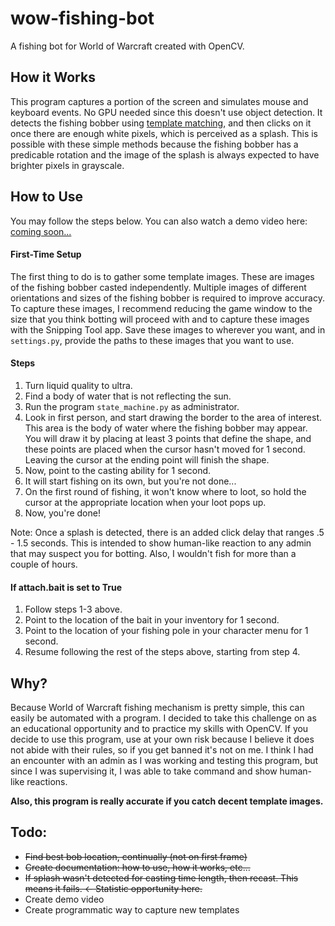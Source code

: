 # wow-fishing-bot
A fishing bot for World of Warcraft created with OpenCV. 

## How it Works
This program captures a portion of the screen and simulates mouse and
keyboard events. No GPU needed since this doesn't use object detection. 
It detects the fishing bobber using [template matching](https://docs.opencv.org/master/d4/dc6/tutorial_py_template_matching.html),
and then clicks on it once there are enough white pixels, which is perceived as a splash. This is possible with these simple 
methods because the fishing bobber has a predicable rotation and the image of the splash is always expected to have brighter 
pixels in grayscale. 

## How to Use
You may follow the steps below. You can also watch a demo video here: [coming soon...]()

#### First-Time Setup
The first thing to do is to gather some template images. These are images of the fishing bobber casted independently.
Multiple images of different orientations and sizes of the fishing bobber is required to improve accuracy. 
To capture these images, I recommend reducing the game window to the size that you think botting will proceed with and
to capture these images with the Snipping Tool app. Save these images to wherever you want, and in `settings.py`, 
provide the paths to these images that you want to use.

#### Steps
1. Turn liquid quality to ultra.
1. Find a body of water that is not reflecting the sun.
1. Run the program `state_machine.py` as administrator.
1. Look in first person, and start drawing the border to the area of interest. This area is the body of water where the fishing bobber may appear.
 You will draw it by placing at least 3 points that define the shape, and these points are placed when the cursor hasn't 
 moved for 1 second. Leaving the cursor at the ending point will finish the shape.
1. Now, point to the casting ability for 1 second.
1. It will start fishing on its own, but you're not done...
1. On the first round of fishing, it won't know where to loot, so hold the cursor at the appropriate location when your loot pops up.
1. Now, you're done!

Note: Once a splash is detected, there is an added click delay that ranges .5 - 1.5 seconds. This is
intended to show human-like reaction to any admin that may suspect you for botting. Also, I wouldn't fish for more
than a couple of hours.

#### If attach.bait is set to True
1. Follow steps 1-3 above.
2. Point to the location of the bait in your inventory for 1 second.
3. Point to the location of your fishing pole in your character menu for 1 second.
4. Resume following the rest of the steps above, starting from step 4.

## Why?
Because World of Warcraft fishing mechanism is pretty simple, this can easily be automated with a program. I decided 
to take this challenge on as an educational opportunity and to practice my skills with OpenCV. If you decide to use this 
program, use at your own risk because I believe it does not abide with their rules, so if you get banned it's not on me.
I think I had an encounter with an admin as I was working and testing this program, but since I was supervising it, I was able to 
take command and show human-like reactions.

**Also, this program is really accurate if you catch decent template images.**

## Todo:
- ~~Find best bob location, continually (not on first frame)~~
- ~~Create documentation: how to use, how it works, etc...~~
- ~~If splash wasn't detected for casting time length, then recast. This means it fails. <- Statistic opportunity here.~~
- Create demo video
- Create programmatic way to capture new templates
